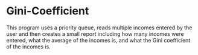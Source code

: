 # Gini-Coefficient
This program uses a priority queue, reads multiple incomes entered by the user and then creates a small report including how many incomes were entered, what the average of the incomes is, and what the Gini coefficient of the incomes is.
